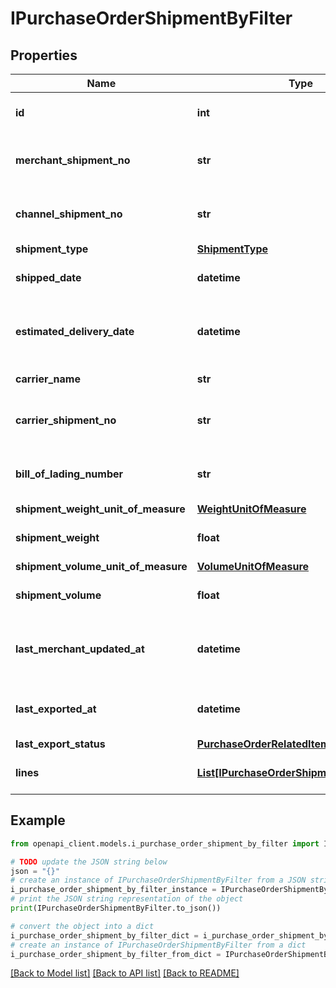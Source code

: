# IPurchaseOrderShipmentByFilter


## Properties

Name | Type | Description | Notes
------------ | ------------- | ------------- | -------------
**id** | **int** | ChannelEngine identifier of the shipment | [optional] 
**merchant_shipment_no** | **str** | The number the merchant uses to id this PO shipment | [optional] 
**channel_shipment_no** | **str** | The number the channel uses to id this PO shipment | [optional] 
**shipment_type** | [**ShipmentType**](ShipmentType.md) |  | [optional] 
**shipped_date** | **datetime** | When the shipment was shipped | [optional] 
**estimated_delivery_date** | **datetime** | Estimated delivery time in the channel&#39;s warehouse | [optional] 
**carrier_name** | **str** | Name of the carrier | [optional] 
**carrier_shipment_no** | **str** | The number the carrier uses to id this PO shipment | [optional] 
**bill_of_lading_number** | **str** | Bill of Lading number (not unique for a shipment) | [optional] 
**shipment_weight_unit_of_measure** | [**WeightUnitOfMeasure**](WeightUnitOfMeasure.md) |  | [optional] 
**shipment_weight** | **float** | The shipment&#39;s weight | [optional] 
**shipment_volume_unit_of_measure** | [**VolumeUnitOfMeasure**](VolumeUnitOfMeasure.md) |  | [optional] 
**shipment_volume** | **float** | The shipment&#39;s volume | [optional] 
**last_merchant_updated_at** | **datetime** | The last time the shipment was updated by the merchant | [optional] 
**last_exported_at** | **datetime** | The last time the shipment was exported to the channel | [optional] 
**last_export_status** | [**PurchaseOrderRelatedItemExportStatus**](PurchaseOrderRelatedItemExportStatus.md) |  | [optional] 
**lines** | [**List[IPurchaseOrderShipmentLineByFilter]**](IPurchaseOrderShipmentLineByFilter.md) | The products in this PO shipment | [optional] 

## Example

```python
from openapi_client.models.i_purchase_order_shipment_by_filter import IPurchaseOrderShipmentByFilter

# TODO update the JSON string below
json = "{}"
# create an instance of IPurchaseOrderShipmentByFilter from a JSON string
i_purchase_order_shipment_by_filter_instance = IPurchaseOrderShipmentByFilter.from_json(json)
# print the JSON string representation of the object
print(IPurchaseOrderShipmentByFilter.to_json())

# convert the object into a dict
i_purchase_order_shipment_by_filter_dict = i_purchase_order_shipment_by_filter_instance.to_dict()
# create an instance of IPurchaseOrderShipmentByFilter from a dict
i_purchase_order_shipment_by_filter_from_dict = IPurchaseOrderShipmentByFilter.from_dict(i_purchase_order_shipment_by_filter_dict)
```
[[Back to Model list]](../README.md#documentation-for-models) [[Back to API list]](../README.md#documentation-for-api-endpoints) [[Back to README]](../README.md)


